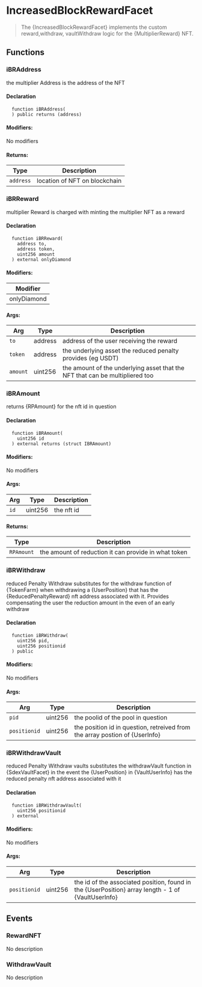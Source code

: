 
# IncreasedBlockRewardFacet



> The {IncreasedBlockRewardFacet}  implements the custom reward,withdraw, vaultWithdraw logic for the {MultiplierReward} NFT.




## Functions

### iBRAddress
the multiplier Address is the address of the NFT



#### Declaration
```solidity
  function iBRAddress(
  ) public returns (address)
```

#### Modifiers:
No modifiers


#### Returns:
| Type | Description |
| --- | --- |
|`address` | location of NFT on blockchain
### iBRReward
multiplier Reward is charged with minting the multiplier NFT as a reward



#### Declaration
```solidity
  function iBRReward(
    address to,
    address token,
    uint256 amount
  ) external onlyDiamond
```

#### Modifiers:
| Modifier |
| --- |
| onlyDiamond |

#### Args:
| Arg | Type | Description |
| --- | --- | --- |
|`to` | address | address of the user receiving the reward
|`token` | address | the underlying asset the reduced penalty provides (eg USDT)
|`amount` | uint256 | the amount of the underlying asset that the NFT that can be multipliered too

### iBRAmount
returns {RPAmount} for the nft id in question



#### Declaration
```solidity
  function iBRAmount(
    uint256 id
  ) external returns (struct IBRAmount)
```

#### Modifiers:
No modifiers

#### Args:
| Arg | Type | Description |
| --- | --- | --- |
|`id` | uint256 | the nft id 

#### Returns:
| Type | Description |
| --- | --- |
|`RPAmount` | the amount of reduction it can provide in what token
### iBRWithdraw
reduced Penalty Withdraw substitutes for the withdraw function of {TokenFarm} when withdrawing a {UserPosition} that has the {ReducedPenaltyReward} nft address associated with it.  Provides compensating the user the reduction amount in the even of an early withdraw



#### Declaration
```solidity
  function iBRWithdraw(
    uint256 pid,
    uint256 positionid
  ) public
```

#### Modifiers:
No modifiers

#### Args:
| Arg | Type | Description |
| --- | --- | --- |
|`pid` | uint256 | the poolid of the pool in question
|`positionid` | uint256 | the position id in question, retreived from the array postion of {UserInfo}

### iBRWithdrawVault
reduced Penalty Withdraw vaults substitutes the withdrawVault function in {SdexVaultFacet} in the event the {UserPosition} in {VaultUserInfo} has the reduced penalty nft address associated with it



#### Declaration
```solidity
  function iBRWithdrawVault(
    uint256 positionid
  ) external
```

#### Modifiers:
No modifiers

#### Args:
| Arg | Type | Description |
| --- | --- | --- |
|`positionid` | uint256 | the id of the associated position, found in the {UserPosition} array length - 1 of {VaultUserInfo}



## Events

### RewardNFT
No description

  


### WithdrawVault
No description

  


